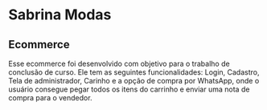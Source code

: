 # Sabrina Modas

<h2>Ecommerce</h2>

<p>Esse ecommerce foi desenvolvido com objetivo para o trabalho de conclusão de curso. Ele tem as seguintes funcionalidades: Login, Cadastro, Tela de administrador, Carinho e a opção de compra por WhatsApp, onde o usuário consegue pegar todos os itens do carrinho e enviar uma nota de compra para o vendedor.</p>
